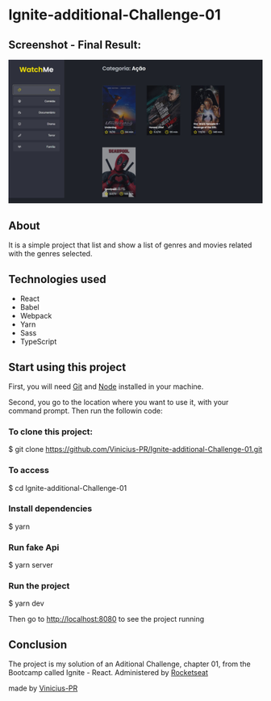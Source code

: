 # Ignite-additional-Challenge-01

## Screenshot - Final Result:
![Resultado Final](https://github.com/Vinicius-PR/Ignite-additional-Challenge-01/blob/main/Final%20Result.jpg)

## About
It is a simple project that list and show a list of genres and movies related with the genres selected.

## Technologies used
<ul>
<li>React</li>
<li>Babel</li>
<li>Webpack</li>
<li>Yarn</li>
<li>Sass</li>
<li>TypeScript</li>
</ul>


## Start using this project
First, you will need <a href="https://git-scm.com/" target="_blank">Git</a> and <a href="https://nodejs.org/en/" target="_blank">Node</a> installed in your machine.

Second, you go to the location where you want to use it, with your command prompt. Then run the followin code:

### To clone this project:
$ git clone https://github.com/Vinicius-PR/Ignite-additional-Challenge-01.git

### To access
$ cd Ignite-additional-Challenge-01

### Install dependencies
$ yarn

### Run fake Api
$ yarn server

### Run the project
$ yarn dev

Then go to <http://localhost:8080> to see the project running

## Conclusion
The project is my solution of an Aditional Challenge, chapter 01, from the Bootcamp called Ignite - React. Administered by <a href="https://rocketseat.com.br/" target="_blank">Rocketseat</a>

made by <a href="https://github.com/Vinicius-PR" target="_blank">Vinicius-PR</a>
